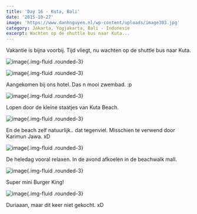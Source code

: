 ```yaml
---
title: 'Day 16 - Kuta, Bali'
date: '2015-10-27'
image: 'https://www.danhnguyen.nl/wp-content/uploads/image303.jpg'
category: Jakarta, Yogjakarta, Bali - Indonesie
excerpt: Wachten op de shuttle bus naar Kuta...
---
```


Vakantie is bijna voorbij. Tijd vliegt, nu wachten op de shuttle bus naar Kuta.

![image](https://www.danhnguyen.nl/wp-content/uploads/image298-1024x576.jpg){.img-fluid .rounded-3}

![image](https://www.danhnguyen.nl/wp-content/uploads/image303-1024x576.jpg){.img-fluid .rounded-3}

Aangekomen bij ons hotel. Das n mooi zwembad. :p

![image](https://www.danhnguyen.nl/wp-content/uploads/image301-1024x576.jpg){.img-fluid .rounded-3}

Lopen door de kleine staatjes van Kuta Beach.

![image](https://www.danhnguyen.nl/wp-content/uploads/image302-1024x576.jpg){.img-fluid .rounded-3}

En de beach zelf natuurlijk.. dat tegenviel. Misschien te verwend door Karimun Jawa. xD

![image](https://www.danhnguyen.nl/wp-content/uploads/image305-1024x576.jpg){.img-fluid .rounded-3}

De heledag vooral relaxen. In de avond afkoelen in de beachwalk mall.

![image](https://www.danhnguyen.nl/wp-content/uploads/image304-1024x576.jpg){.img-fluid .rounded-3}

Super mini Burger King!

![image](https://www.danhnguyen.nl/wp-content/uploads/image322-1024x576.jpg){.img-fluid .rounded-3}

Duriaaan, maar dit keer niet gekocht. xD
